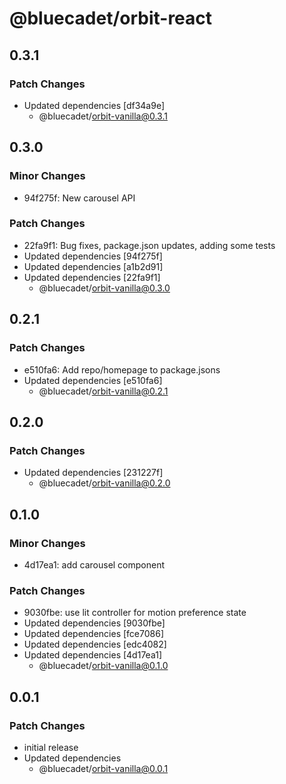 # @bluecadet/orbit-react

## 0.3.1

### Patch Changes

- Updated dependencies [df34a9e]
  - @bluecadet/orbit-vanilla@0.3.1

## 0.3.0

### Minor Changes

- 94f275f: New carousel API

### Patch Changes

- 22fa9f1: Bug fixes, package.json updates, adding some tests
- Updated dependencies [94f275f]
- Updated dependencies [a1b2d91]
- Updated dependencies [22fa9f1]
  - @bluecadet/orbit-vanilla@0.3.0

## 0.2.1

### Patch Changes

- e510fa6: Add repo/homepage to package.jsons
- Updated dependencies [e510fa6]
  - @bluecadet/orbit-vanilla@0.2.1

## 0.2.0

### Patch Changes

- Updated dependencies [231227f]
  - @bluecadet/orbit-vanilla@0.2.0

## 0.1.0

### Minor Changes

- 4d17ea1: add carousel component

### Patch Changes

- 9030fbe: use lit controller for motion preference state
- Updated dependencies [9030fbe]
- Updated dependencies [fce7086]
- Updated dependencies [edc4082]
- Updated dependencies [4d17ea1]
  - @bluecadet/orbit-vanilla@0.1.0

## 0.0.1

### Patch Changes

- initial release
- Updated dependencies
  - @bluecadet/orbit-vanilla@0.0.1
